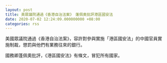 ```yaml
---
layout: post
title: 美眾議院通過《香港自治法案》　蓬佩奧批評港區國安法
date: 2020-07-02 12:24:09.000000000 +08:00
categories: rss
---
```


美國眾議院通過《香港自治法案》，容許對參與實施「港區國安法」的中國官員實施制裁，懲罰與他們有業務往來的銀行。

國務卿蓬佩奧批評，《港區國安法》有條文，冒犯所有國家。
